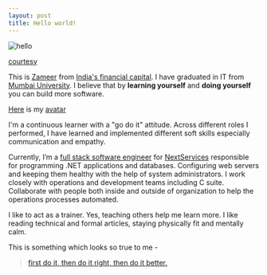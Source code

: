 ```yaml
---
layout: post
title: Hello world!
---
```


![hello](http://ticketsynergy.com/wp-content/uploads/2015/06/Hello-World.png)

[courtesy](http://ticketsynergy.com/2015/06/hello-world/)

This is [Zameer](https://www.dropbox.com/s/6mezb2hkgj6fv8o/ZameerAnsariExpressBio.pdf?dl=0) from [India's financial capital](http://www.incredibleindia.org/travel/destination/mumbai/mumbai-introduction). I have graduated in IT from [Mumbai University](http://mu.ac.in). I believe that by **learning yourself** and **doing yourself** you can build more software.

[Here](https://avatars3.githubusercontent.com/u/11885888?v=3&s=80) is my [avatar](https://gravatar.com/)

I'm a continuous learner with a "go do it" attitude. Across different roles I performed, I have learned and implemented different soft skills especially communication and empathy.

Currently, I’m a [full stack software engineer](https://www.linkedin.com/in/xameeramir) for [NextServices](http://www.nextservices.com/) responsible for programming .NET applications and databases. Configuring web servers and keeping them healthy with the help of system administrators. I work closely with operations and development teams including C suite. Collaborate with people both inside and outside of organization to help the operations processes automated.

I like to act as a trainer. Yes, teaching others help me learn more. I like reading technical and formal articles, staying physically fit and mentally calm.

This is something which looks so true to me -
> [first do it, then do it right, then do it better.](http://addyosmani.com/blog/)
